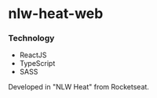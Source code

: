 # nlw-heat-web

### Technology
* ReactJS
* TypeScript
* SASS

Developed in "NLW Heat" from Rocketseat.
